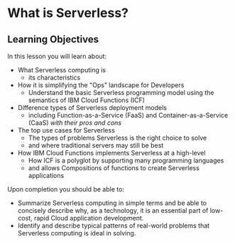 # What is Serverless?

## Learning Objectives

In this lesson you will learn about:

* What Serverless computing is
  * its characteristics
* How it is simplifying the "Ops" landscape for Developers
  * Understand the basic Serverless programming model using the semantics of IBM Cloud Functions (ICF)
* Difference types of Serverless deployment models
  * including Function-as-a-Service (FaaS) and Container-as-a-Service (CaaS) _with their pros and cons_
* The top use cases for Serverless
  * The types of problems Serverless is the right choice to solve
  * and where traditional servers may still be best
* How IBM Cloud Functions implements Serverless at a high-level
  * How ICF is a polyglot by supporting many programming languages
  * and allows Compositions of functions to create Serverless applications

Upon completion you should be able to:

* Summarize Serverless computing in simple terms and be able to concisely describe  why, as a technology, it is an essential part of low-cost, rapid Cloud application development.
* Identify and describe typical patterns of real-world problems that Serverless computing is ideal in solving.
